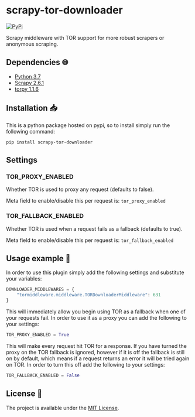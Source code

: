 # scrapy-tor-downloader

<a href="https://pypi.org/project/scrapy-tor-downloader/">
    <img alt="PyPi" src="https://img.shields.io/pypi/v/scrapy-tor-downloader">
</a>

Scrapy middleware with TOR support for more robust scrapers or anonymous scraping.

## Dependencies :globe_with_meridians:

* [Python 3.7](https://www.python.org/downloads/release/python-370/)
* [Scrapy 2.6.1](https://scrapy.org/)
* [torpy 1.1.6](hhttps://github.com/torpyorg/torpy)

## Installation :inbox_tray:

This is a python package hosted on pypi, so to install simply run the following command:

`pip install scrapy-tor-downloader`

## Settings

### TOR_PROXY_ENABLED

Whether TOR is used to proxy any request (defaults to false).

Meta field to enable/disable this per request is: `tor_proxy_enabled`

### TOR_FALLBACK_ENABLED

Whether TOR is used when a request fails as a fallback (defaults to true).

Meta field to enable/disable this per request is: `tor_fallback_enabled`

## Usage example :eyes:

In order to use this plugin simply add the following settings and substitute your variables:

```py
DOWNLOADER_MIDDLEWARES = {
    "tormiddleware.middleware.TORDownloaderMiddleware": 631
}
```

This will immediately allow you begin using TOR as a fallback when one of your requests fail. In order to use it as a proxy you can add the following to your settings:

```py
TOR_PROXY_ENABLED = True
```

This will make every request hit TOR for a response. If you have turned the proxy on the TOR fallback is ignored, however if it is off the fallback is still on by default, which means if a request returns an error it will be tried again on TOR. In order to turn this off add the following to your settings:

```py
TOR_FALLBACK_ENABLED = False
```

## License :memo:

The project is available under the [MIT License](LICENSE).
